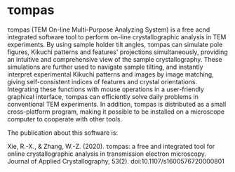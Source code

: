 # τompas
τompas (TEM On-line Multi-Purpose Analyzing System) is a free acnd integrated software tool to perform on-line crystallographic analysis in TEM experiments. By using sample holder tilt angles, τompas can simulate pole figures, Kikuchi patterns and features' projections simultaneously, providing an intuitive and comprehensive view of the sample crystallography. These simulations are further used to navigate sample tilting, and instantly interpret experimental Kikuchi patterns and images by image matching, giving self-consistent indices of features and crystal orientations. Integrating these functions with mouse operations in a user-friendly graphical interface, τompas can efficiently solve daily problems in conventional TEM experiments. In addition, τompas is distributed as a small cross-platform program, making it possible to be installed on a microscope computer to cooperate with other tools.

The publication about this software is:

Xie, R.-X., & Zhang, W.-Z. (2020). τompas: a free and integrated tool for online crystallographic analysis in transmission electron microscopy. Journal of Applied Crystallography, 53(2). doi:10.1107/s1600576720000801
